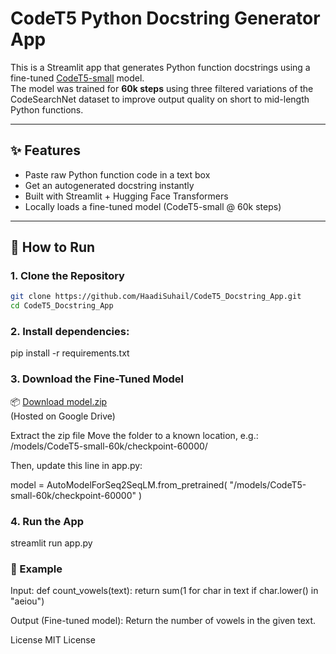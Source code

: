 # CodeT5 Python Docstring Generator App

This is a Streamlit app that generates Python function docstrings using a fine-tuned [CodeT5-small](https://huggingface.co/Salesforce/codet5-small) model.  
The model was trained for **60k steps** using three filtered variations of the CodeSearchNet dataset to improve output quality on short to mid-length Python functions.

---

## ✨ Features

- Paste raw Python function code in a text box
- Get an autogenerated docstring instantly
- Built with Streamlit + Hugging Face Transformers
- Locally loads a fine-tuned model (CodeT5-small @ 60k steps)

---

## 🚀 How to Run

### 1. Clone the Repository

```bash
git clone https://github.com/HaadiSuhail/CodeT5_Docstring_App.git
cd CodeT5_Docstring_App
```

### 2. Install dependencies:
pip install -r requirements.txt


### 3. Download the Fine-Tuned Model

📦 [Download model.zip](https://drive.google.com/file/d/1JMbOWERjgnuhGdhg-FFIQ_UccO2FQVfc/view?usp=drive_link)  
(Hosted on Google Drive)

Extract the zip file
Move the folder to a known location, e.g.:
/models/CodeT5-small-60k/checkpoint-60000/

Then, update this line in app.py:

model = AutoModelForSeq2SeqLM.from_pretrained(
    "/models/CodeT5-small-60k/checkpoint-60000"
)

### 4. Run the App
streamlit run app.py

### 🧪 Example


Input:
def count_vowels(text):
    return sum(1 for char in text if char.lower() in "aeiou")


Output (Fine-tuned model):
Return the number of vowels in the given text.


License
MIT License
